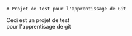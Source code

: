    # Projet de test pour l'apprentissage de Git

Ceci est un projet de test\
pour l'apprentisage de git